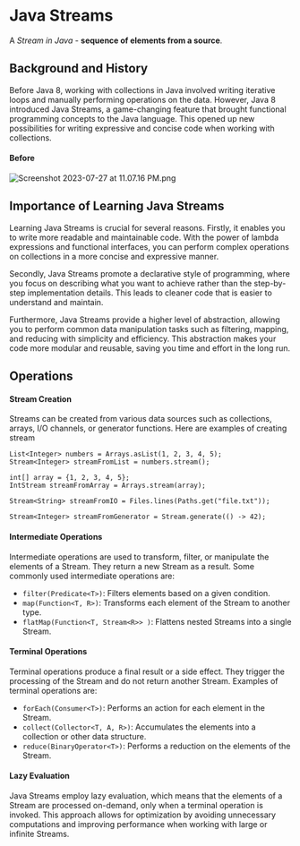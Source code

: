 # 

# Java Streams

A *Stream in Java* - **sequence of elements from a source**.

## Background and History

Before Java 8, working with collections in Java involved writing iterative loops and manually performing operations on the data. However, Java 8 introduced Java Streams, a game-changing feature that brought functional programming concepts to the Java language. This opened up new possibilities for writing expressive and concise code when working with collections.

#### Before
![Screenshot 2023-07-27 at 11.07.16 PM.png](..%2F..%2F..%2F..%2F..%2FDesktop%2FScreenshot%202023-07-27%20at%2011.07.16%20PM.png)

## Importance of Learning Java Streams

Learning Java Streams is crucial for several reasons. Firstly, it enables you to write more readable and maintainable code. With the power of lambda expressions and functional interfaces, you can perform complex operations on collections in a more concise and expressive manner.

Secondly, Java Streams promote a declarative style of programming, where you focus on describing what you want to achieve rather than the step-by-step implementation details. This leads to cleaner code that is easier to understand and maintain.

Furthermore, Java Streams provide a higher level of abstraction, allowing you to perform common data manipulation tasks such as filtering, mapping, and reducing with simplicity and efficiency. This abstraction makes your code more modular and reusable, saving you time and effort in the long run.

## Operations

#### Stream Creation

Streams can be created from various data sources such as collections, arrays, I/O channels, or generator functions. Here are examples of creating stream

```
List<Integer> numbers = Arrays.asList(1, 2, 3, 4, 5);
Stream<Integer> streamFromList = numbers.stream();

int[] array = {1, 2, 3, 4, 5};
IntStream streamFromArray = Arrays.stream(array);

Stream<String> streamFromIO = Files.lines(Paths.get("file.txt"));

Stream<Integer> streamFromGenerator = Stream.generate(() -> 42);

```

#### Intermediate Operations

Intermediate operations are used to transform, filter, or manipulate the elements of a Stream. They return a new Stream as a result. Some commonly used intermediate operations are:

* `filter(Predicate<T>)`: Filters elements based on a given condition.
* `map(Function<T, R>)`: Transforms each element of the Stream to another type.
* `flatMap(Function<T, Stream<R>> )`: Flattens nested Streams into a single Stream.

#### Terminal Operations

Terminal operations produce a final result or a side effect. They trigger the processing of the Stream and do not return another Stream. Examples of terminal operations are:

* `forEach(Consumer<T>)`: Performs an action for each element in the Stream.
* `collect(Collector<T, A, R>)`: Accumulates the elements into a collection or other data structure.
* `reduce(BinaryOperator<T>)`: Performs a reduction on the elements of the Stream.

#### Lazy Evaluation

Java Streams employ lazy evaluation, which means that the elements of a Stream are processed on-demand, only when a terminal operation is invoked. This approach allows for optimization by avoiding unnecessary computations and improving performance when working with large or infinite Streams.
